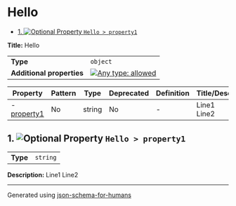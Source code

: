 # Hello

- [1. ![Optional](https://img.shields.io/badge/Optional-yellow) Property `Hello > property1`](#property1-72747931)

**Title:** Hello

|                           |                                                                                                                                   |
| ------------------------- | --------------------------------------------------------------------------------------------------------------------------------- |
| **Type**                  | `object`                                                                                                                          |
| **Additional properties** | [![Any type: allowed](https://img.shields.io/badge/Any%20type-allowed-green)](# "Additional Properties of any type are allowed.") |

| Property                            | Pattern | Type   | Deprecated | Definition | Title/Description |
| ----------------------------------- | ------- | ------ | ---------- | ---------- | ----------------- |
| - [property1](#property1-72747931 ) | No      | string | No         | -          | Line1<br />Line2  |

## <a name="property1-72747931"></a>1. ![Optional](https://img.shields.io/badge/Optional-yellow) Property `Hello > property1`

|          |          |
| -------- | -------- |
| **Type** | `string` |

**Description:** Line1
Line2

----------------------------------------------------------------------------------------------------------------------------
Generated using [json-schema-for-humans](https://github.com/coveooss/json-schema-for-humans)
